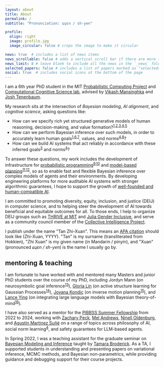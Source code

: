 ```yaml
---
layout: about
title: About
permalink: /
subtitle: "Pronunciation: ɕɥɛn / sh-yen"

profile:
  align: right
  image: profile.jpg
  image_circular: false # crops the image to make it circular

news: true  # includes a list of news items
news_scrollable: false # adds a vertical scroll bar if there are more than 3 news items
news_limit: 8 # leave blank to include all the news in the `_news` folder
selected_papers: false # includes a list of papers marked as "selected={true}"
social: true  # includes social icons at the bottom of the page
---
```


I am a 6th year PhD student in the MIT [Probabilistic Computing Project](http://probcomp.csail.mit.edu/) and [Computational Cognitive Science lab](https://cocosci.mit.edu/), advised by [Vikash Mansinghka](http://probcomp.csail.mit.edu/principal-investigator/) and [Josh Tenenbaum](https://cocosci.mit.edu/josh).

My research sits at the intersection of *Bayesian modeling*, *AI alignment*, and *cognitive science*, asking questions like:
- How can we specify rich yet structured generative models of human reasoning, decision-making, and value formation?<sup>[1][ref_sips],[2][ref_brbtom],[3][ref_clips],[4][ref_namg],[5][ref_beyond]</sup>
- How can we perform Bayesian inference over such models, in order to accurately learn human goals<sup>[1][ref_sips],[6][ref_hbtom],[7][ref_oesips]</sup>, values, and norms<sup>[4][ref_namg],[8][ref_bayesnorm]</sup>?
- How can we build AI systems that act reliably in accordance with these inferred goals<sup>[3][ref_clips]</sup> and norms<sup>[4][ref_namg]</sup>?

To answer these questions, my work includes the development of infrastructure for [probabilistic programming](https://www.gen.dev/)<sup>[9][ref_smcp3],[10][ref_genify]</sup> and [model-based planning](https://github.com/JuliaPlanners/PDDL.jl)<sup>[11][ref_pddljl],[12][ref_absint]</sup>, so as to enable fast and flexible Bayesian inference over complex models of agents and their environments. By developing engineering platforms for more auditable AI systems with stronger algorithmic guarantees, I hope to support the growth of [well-founded and human-compatible AI](https://youtu.be/mYOg8_iPpFg?t=924).

I am committed to promoting diversity, equity, inclusion, and justice (DEIJ) in computer science, and to helping steer the development of AI towards beneficial and equitable outcomes for all. To those ends, I help to organize DEIJ groups such as [THRIVE at MIT](https://thrive-eecs.mit.edu/) and [Julia Gender Inclusive](https://discourse.julialang.org/t/announcing-julia-gender-inclusive/63702), and serve as a community council member of the [Collective Intelligence Project](https://cip.org/about).

I publish under the name "Tan Zhi-Xuan". This means an [APA citation](https://apastyle.apa.org/style-grammar-guidelines/citations/basic-principles/author-date) should look like (Zhi-Xuan, YYYY). "Tan" is my surname (transliterated from Hokkien), "Zhi Xuan" is my given name (in Mandarin / pinyin), and "Xuan" (pronounced *ɕɥɛn / sh-yen*) is the name I usually go by.

## mentoring & teaching

I am fortunate to have worked with and mentored many Masters and junior PhD students over the course of my PhD, including Jordyn Mann (on neurosymbolic goal inference<sup>[13][ref_neurosym]</sup>), [Gloria Lin](https://gzlin7.github.io/) (on active structure learning for Gaussian Processes<sup>[14][ref_gpactive]</sup>), [Jovana Kondic](https://scholar.google.com/citations?user=CmAO43YAAAAJ&hl=en) (on inverse motion planning<sup>[15][ref_imp]</sup>), and [Lance Ying](https://scholar.harvard.edu/lanceying/home) (on integrating large language models with Bayesian theory-of-mind<sup>[16][ref_labtom]</sup>).

I have also served as a mentor for the [PIBBSS Summer Fellowship](https://pibbss.ai/fellowship/) from 2022 to 2024, working with [Zachary Peck](https://researchdirectory.uc.edu/p/peckzy), [Mel Andrews](https://mel-andrews.com/), [Ninell Oldenburg](https://ninell-oldenburg.github.io/), and [Agustín Martinez Suñé](https://agusmartinez.ar/) on a range of topics across philosophy of AI, social norm learning<sup>[4][ref_namg]</sup>, and safety guarantees for LLM-based agents.

In Spring 2022, I was a teaching assistant for the graduate seminar on [Bayesian Modeling and Inference](https://tamarabroderick.com/course_6_435_2022_spring.html) taught by [Tamara Broderick](https://tamarabroderick.com/). As a TA, I supported students in understanding and presenting papers on variational inference, MCMC methods, and Bayesian non-parametrics, while providing guidance and debugging support for their course projects.

[ref_sips]: https://arxiv.org/abs/2006.07532
[ref_brbtom]: https://arxiv.org/abs/2106.13249
[ref_clips]: https://arxiv.org/abs/2402.17930
[ref_namg]: https://arxiv.org/abs/2402.13399
[ref_beyond]: https://arxiv.org/abs/2408.16984
[ref_hbtom]: https://arxiv.org/abs/2208.02914
[ref_oesips]: https://arxiv.org/abs/2407.16770
[ref_bayesnorm]: https://arxiv.org/abs/1905.11110
[ref_smcp3]: https://proceedings.mlr.press/v206/lew23a.html
[ref_genify]: https://popl21.sigplan.org/details/lafi-2021-papers/5/
[ref_pddljl]: https://dspace.mit.edu/handle/1721.1/143179
[ref_absint]: https://arxiv.org/abs/2208.02938
[ref_neurosym]: https://dspace.mit.edu/handle/1721.1/130701
[ref_gpactive]: https://dspace.mit.edu/handle/1721.1/143176
[ref_imp]: https://dspace.mit.edu/handle/1721.1/153789
[ref_labtom]: https://arxiv.org/abs/2408.12022
